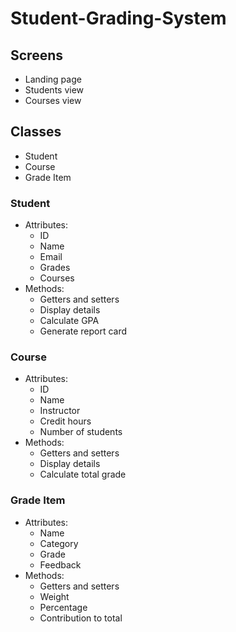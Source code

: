 # Student-Grading-System

## Screens

- Landing page
- Students view
- Courses view

## Classes

- Student
- Course
- Grade Item

### Student

- Attributes:
    * ID
    * Name
    * Email
    * Grades
    * Courses
- Methods:
    * Getters and setters
    * Display details
    * Calculate GPA
    * Generate report card

### Course

- Attributes:
    * ID
    * Name
    * Instructor
    * Credit hours
    * Number of students
- Methods:
    * Getters and setters
    * Display details
    * Calculate total grade

### Grade Item

- Attributes:
    * Name
    * Category
    * Grade
    * Feedback
- Methods:
    * Getters and setters
    * Weight
    * Percentage
    * Contribution to total
